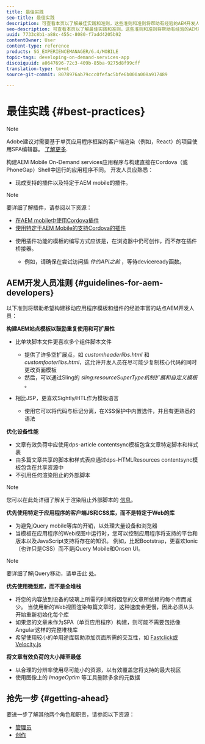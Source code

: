 ```yaml
---
title: 最佳实践
seo-title: 最佳实践
description: 可查看本页以了解最佳实践和准则，这些准则和准则将帮助有经验的AEM开发人员构建移动应用程序模板和组件的站点。
seo-description: 可查看本页以了解最佳实践和准则，这些准则和准则将帮助有经验的AEM开发人员构建移动应用程序模板和组件的站点。
uuid: 7733c8b1-a88c-455c-8080-f7add4205b92
contentOwner: User
content-type: reference
products: SG_EXPERIENCEMANAGER/6.4/MOBILE
topic-tags: developing-on-demand-services-app
discoiquuid: a0647696-72c3-409b-85ba-9275d8f99cff
translation-type: tm+mt
source-git-commit: 8078976ab79ccc0fefac5bfe6b000a008a917489

---
```



# 最佳实践 {#best-practices}

>[!NOTE]
>
>Adobe建议对需要基于单页应用程序框架的客户端渲染（例如，React）的项目使用SPA编辑器。 [了解更多](/help/sites-developing/spa-overview.md).

构建AEM Mobile On-Demand services应用程序与构建直接在Cordova（或PhoneGap）Shell中运行的应用程序不同。 开发人员应熟悉：

* 现成支持的插件以及特定于AEM mobile的插件。

>[!NOTE]
>
>要详细了解插件，请参阅以下资源：
>
>* [在AEM mobile中使用Cordova插件](https://helpx.adobe.com/digital-publishing-solution/help/cordova-api.html)
>* [使用特定于AEM Mobile的支持Cordova的插件](https://helpx.adobe.com/digital-publishing-solution/help/app-runtime-api.html)
>



* 使用插件功能的模板的编写方式应该是，在浏览器中仍可创作，而不存在插件桥接器。

   * 例如，请确保在尝试访问插 *件的API之前* ，等待deviceready函数。

## AEM开发人员准则 {#guidelines-for-aem-developers}

以下准则将帮助希望构建移动应用程序模板和组件的经验丰富的站点AEM开发人员：

**构建AEM站点模板以鼓励重复使用和可扩展性**

* 比单块脚本文件更喜欢多个组件脚本文件

   * 提供了许多空扩展点，如 *customheaderlibs.html* 和 *customfooterlibs.html*，这允许开发人员在尽可能少复制核心代码的同时更改页面模板
   * 然后，可以通过Sling的 *sling:resourceSuperType机制扩展和自定义模板* 。

* 相比JSP，更喜欢Sightly/HTL作为模板语言

   * 使用它可以将代码与标记分离，在XSS保护中内置选件，并且有更熟悉的语法

**优化设备性能**

* 文章有效负荷中应使用dps-article contentsync模板包含文章特定脚本和样式表
* 由多篇文章共享的脚本和样式表应通过dps-HTMLResources contentsync模板包含在共享资源中
* 不引用任何渲染阻止的外部脚本

>[!NOTE]
>
>您可以在此处详细了解关于渲染阻止外部脚本的 [信息](https://developers.google.com/speed/docs/insights/BlockingJS)。

**优先使用特定于应用程序的客户端JS和CSS库，而不是特定于Web的库**

* 为避免jQuery mobile等库的开销，以处理大量设备和浏览器
* 当模板在应用程序的Web视图中运行时，您可以控制应用程序将支持的平台和版本以及JavaScript支持将存在的知识。 例如，比起Bootstrap，更喜欢Ionic（也许只是CSS）而不是jQuery Mobile和Onsen UI。

>[!NOTE]
>
>要详细了解jQuery移动，请单击此 [处](https://jquerymobile.com/browser-support/1.4/)。

**优先使用微型库，而不是全堆栈**

* 将您的内容放到设备的玻璃上所需的时间将因您的文章所依赖的每个库而减少。 当使用新的Web视图渲染每篇文章时，这种速度会更慢，因此必须从头开始重新初始化每个库
* 如果您的文章未作为SPA（单页应用程序）构建，则可能不需要包括像Angular这样的完整堆栈库
* 希望使用较小的单用途库帮助添加页面所需的交互性，如 [Fastclick](https://github.com/ftlabs/fastclick)[或Velocity.js](https://velocityjs.org)

**将文章有效负荷的大小降至最低**

* 以合理的分辨率使用尽可能小的资源，以有效覆盖您将支持的最大视区
* 使用图像上的 *ImageOptim* 等工具删除多余的元数据

## 抢先一步 {#getting-ahead}

要进一步了解其他两个角色和职责，请参阅以下资源：

* [管理员](/help/mobile/aem-mobile.md)
* [创作](/help/mobile/aem-mobile-on-demand.md)
